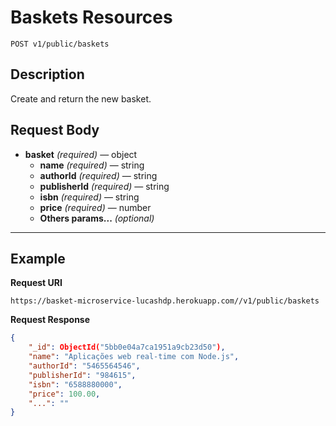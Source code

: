 # Baskets Resources

    POST v1/public/baskets

## Description
Create and return the new basket.

## Request Body

- **basket** _(required)_ — object
    - **name** _(required)_ — string
    - **authorId** _(required)_ — string
    - **publisherId** _(required)_ — string
    - **isbn** _(required)_ — string
    - **price** _(required)_ — number
    - **Others params...** _(optional)_

***

## Example
**Request URI**

    https://basket-microservice-lucashdp.herokuapp.com//v1/public/baskets

**Request Response**
``` json
{
    "_id": ObjectId("5bb0e04a7ca1951a9cb23d50"),
    "name": "Aplicações web real-time com Node.js",
    "authorId": "5465564546",
    "publisherId": "984615",
    "isbn": "6588880000",
    "price": 100.00,
    "...": ""
}
```